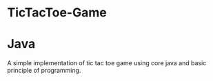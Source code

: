 # TicTacToe-Game
# Java
A simple implementation of tic tac toe game using core java and basic principle of programming.
